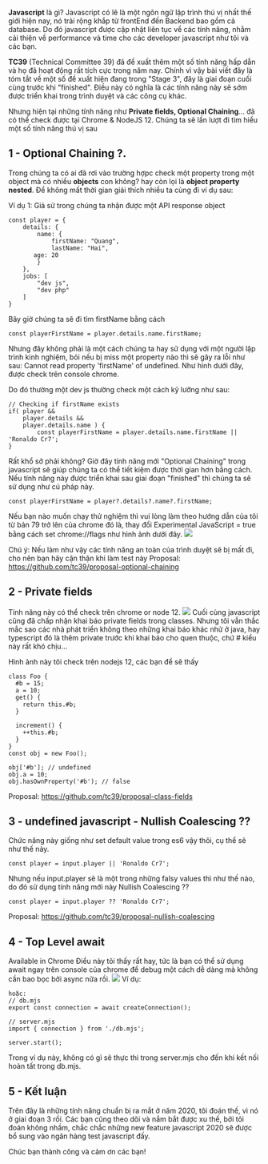 **Javascript** là gì? Javascript có lẽ là một ngôn ngữ lập trình thú vị nhất thế giới hiện nay, nó trải rộng khắp từ frontEnd đến Backend bao gồm cả database. Do đó javascript được cập nhật liên tục về các tính năng, nhằm cải thiện về performance và time cho các developer javascript như tôi và các bạn. 

**TC39** (Technical Committee 39)  đã đề xuất thêm một số tính năng hấp dẫn và họ đã hoạt động rất tích cực trong năm nay. Chính vì vậy bài viết đây là tóm tắt về một số đề xuất hiện đang trong "Stage 3", đây là giai đoạn cuối cùng trước khi "finished". Điều này có nghĩa là các tính năng này sẽ sớm được triển khai trong trình duyệt và các công cụ khác.

Nhưng hiện tại những tính năng như **Private fields, Optional Chaining**... đã có thể check được tại Chrome & NodeJS 12. Chúng ta sẽ lần lượt đi tìm hiểu một số tính năng thú vị sau

## 1 - Optional Chaining ?.
Trong chúng ta có ai đã rơi vào trường hợpc check một property trong một object mà có nhiều **objects** con không? hay còn lọi là **object property nested**. Để không mất thời gian giải thích nhiều ta cùng đi ví dụ sau:

Ví dụ 1: Giả sử trong chúng ta nhận được một API response object
```
const player = {
    details: {
        name: {
            firstName: "Quang",
            lastName: "Hai",
	   age: 20
        }
    },
    jobs: [
        "dev js",
        "dev php"
    ]
}
```
Bây giờ chúng ta sẽ đi tìm firstName bằng cách
```
const playerFirstName = player.details.name.firstName;
```
Nhưng đây không phải là một cách chúng ta hay sử dụng với một người lập trình kinh nghiệm, bỏi nếu bị miss một property nào thì sẽ gây ra lỗi như sau: Cannot read property 'firstName' of undefined. Như hình dưới đây, được check trên console chrome.

Do đó thường một dev js thường check một cách kỹ lưỡng như sau:
```
// Checking if firstName exists
if( player &&
    player.details &&
    player.details.name ) {
        const playerFirstName = player.details.name.firstName || 'Ronaldo Cr7';
}
```
Rất khổ sở phải không? Giờ đây tính năng mới "Optional Chaining" trong javascript sẽ giúp chúng ta có thể tiết kiệm được thời gian hơn bằng cách. Nếu tính năng này được triển khai sau giai đoạn "finished" thì chúng ta sẽ sử dụng như cú pháp này.
```
const playerFirstName = player?.details?.name?.firstName;
```
Nếu bạn nào muốn chạy thử nghiệm thì vui lòng làm theo hướng dẫn của tôi từ bản 79 trở lên của chrome đó là, thay đổi Experimental JavaScript = true bằng cách set chrome://flags như hình ảnh dưới đây.
![](https://images.viblo.asia/f9c9a338-b839-438c-8183-dde6e7113bcd.jpg)

Chú ý: Nếu làm như vậy các tính năng an toàn của trình duyệt sẽ bị mất đi, cho nên bạn hãy cận thận khi làm test này
Proposal: https://github.com/tc39/proposal-optional-chaining

## 2 - Private fields #
Tính năng này có thể check trên chrome or node 12.
![](https://images.viblo.asia/21fba7e0-6028-44c4-95ed-5e7e1f8e8b82.jpg)
Cuối cùng javascript cũng đã chấp nhận khai báo private fields trong classes. Nhưng tôi vẫn thắc mắc sao các nhà phát triển không theo những khai báo khác nhử ở java, hay typescript đó là thêm private trước khi khai báo cho quen thuộc, chứ # kiểu này rất khó chịu...

Hình ảnh này tôi check trên nodejs 12, các bạn để sẽ thấy
```
class Foo {
  #b = 15;
  a = 10;
  get() {
    return this.#b;
  }

  increment() {
    ++this.#b;
  }
}
const obj = new Foo();

obj['#b']; // undefined
obj.a = 10;
obj.hasOwnProperty('#b'); // false
```
Proposal: https://github.com/tc39/proposal-class-fields

## 3 - undefined javascript - Nullish Coalescing ??
Chức năng này giống như set default value trong es6 vậy thôi, cụ thể sẽ như thế này.
```
const player = input.player || 'Ronaldo Cr7';
```
Nhưng nếu input.player sẽ là một trong những falsy values thì như thế nào, do đó sử dụng tính năng mới này Nullish Coalescing ??
```
const player = input.player ?? 'Ronaldo Cr7';
```
Proposal: https://github.com/tc39/proposal-nullish-coalescing

## 4 - Top Level await
Available in Chrome
Điều này tôi thấy rất hay, tức là bạn có thể sử dụng await ngay trên console của chrome để debug một cách dễ dàng mà không cần bao bọc bởi async nữa rồi.
![](https://images.viblo.asia/1f4b6665-0148-4830-9598-f27fcc655b3a.jpg)
Ví dụ:
```
hoặc:
// db.mjs
export const connection = await createConnection();

// server.mjs
import { connection } from './db.mjs';

server.start();
```
Trong ví dụ này, không có gì sẽ thực thi trong server.mjs cho đến khi kết nối hoàn tất trong db.mjs.

## 5 - Kết luận
Trên đây là những tính năng chuẩn bị ra mắt ở năm 2020, tôi đoán thế, vì nó ở giai đoạn 3 rồi. Các bạn cũng theo dõi và nắm bắt được xu thế, bởi tôi đoán không nhầm, chắc chắc những new feature javascript 2020 sẽ được bổ sung vào ngân hàng test javascript đấy.

Chúc bạn thành công và cảm ơn các bạn!